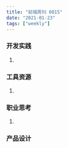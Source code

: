 ```yaml
---
title: "前端周刊 0015"
date: "2021-01-23"
tags: ["weekly"]
---
```



### 开发实践
1. 

### 工具资源
1. 

### 职业思考
1. 

### 产品设计
